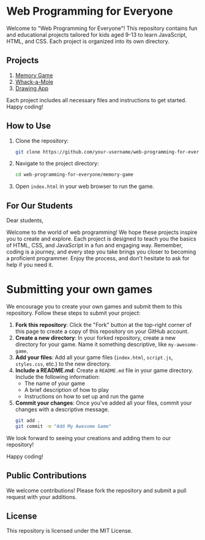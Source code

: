 # Web Programming for Everyone

Welcome to "Web Programming for Everyone"! This repository contains fun and educational projects tailored for kids aged 9-13 to learn JavaScript, HTML, and CSS. Each project is organized into its own directory.

## Projects

1. [Memory Game](./memory-game/README.md)
2. [Whack-a-Mole](./whack-a-mole/README.md)
3. [Drawing App](./drawing-app/README.md)

Each project includes all necessary files and instructions to get started. Happy coding!

## How to Use

1. Clone the repository:
   ```bash
   git clone https://github.com/your-username/web-programming-for-everyone.git
   ```

2. Navigate to the project directory:
   ```bash
   cd web-programming-for-everyone/memory-game
   ```

3. Open `index.html` in your web browser to run the game.

## For Our Students

Dear students,

Welcome to the world of web programming! We hope these projects inspire you to create and explore. Each project is designed to teach you the basics of HTML, CSS, and JavaScript in a fun and engaging way. Remember, coding is a journey, and every step you take brings you closer to becoming a proficient programmer. Enjoy the process, and don't hesitate to ask for help if you need it.

# Submitting your own games

We encourage you to create your own games and submit them to this repository. Follow these steps to submit your project:

1. **Fork this repository**: Click the "Fork" button at the top-right corner of this page to create a copy of this repository on your GitHub account.
2. **Create a new directory**: In your forked repository, create a new directory for your game. Name it something descriptive, like `my-awesome-game`.
3. **Add your files**: Add all your game files (`index.html`, `script.js`, `styles.css`, etc.) to the new directory.
4. **Include a README.md**: Create a `README.md` file in your game directory. Include the following information:
   - The name of your game
   - A brief description of how to play
   - Instructions on how to set up and run the game
5. **Commit your changes**: Once you've added all your files, commit your changes with a descriptive message.
   ```bash
   git add .
   git commit -m "Add My Awesome Game"
   ```
   
We look forward to seeing your creations and adding them to our repository!

Happy coding!

## Public Contributions

We welcome contributions! Please fork the repository and submit a pull request with your additions.

## License

This repository is licensed under the MIT License.
